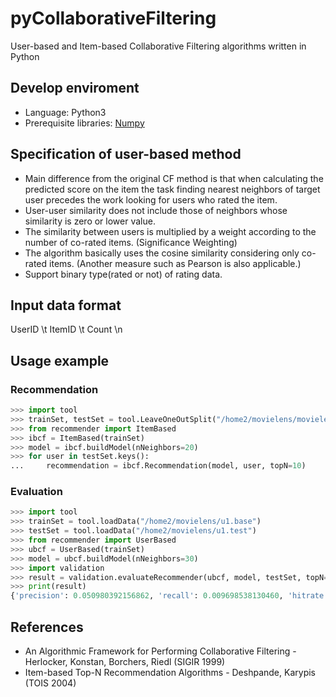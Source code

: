 # pyCollaborativeFiltering
User-based and Item-based Collaborative Filtering algorithms written in Python

## Develop enviroment
* Language: Python3
* Prerequisite libraries: [Numpy](http://numpy.org)

## Specification of user-based method
* Main difference from the original CF method is that when calculating the predicted score on the item the task finding nearest neighbors of target user precedes the work looking for users who rated the item.
* User-user similarity does not include those of neighbors whose similarity is zero or lower value.
* The similarity between users is multiplied by a weight according to the number of co-rated items. (Significance Weighting)
* The algorithm basically uses the cosine similarity considering only co-rated items. (Another measure such as Pearson is also applicable.)
* Support binary type(rated or not) of rating data.

## Input data format
UserID \t ItemID \t Count \n

## Usage example
### Recommendation
```python
>>> import tool
>>> trainSet, testSet = tool.LeaveOneOutSplit("/home2/movielens/movielens.dat")
>>> from recommender import ItemBased
>>> ibcf = ItemBased(trainSet)
>>> model = ibcf.buildModel(nNeighbors=20)
>>> for user in testSet.keys():
...     recommendation = ibcf.Recommendation(model, user, topN=10)
```
### Evaluation
```python
>>> import tool
>>> trainSet = tool.loadData("/home2/movielens/u1.base")
>>> testSet = tool.loadData("/home2/movielens/u1.test")
>>> from recommender import UserBased
>>> ubcf = UserBased(trainSet)
>>> model = ubcf.buildModel(nNeighbors=30)
>>> import validation
>>> result = validation.evaluateRecommender(ubcf, model, testSet, topN=10)
>>> print(result)
{'precision': 0.050980392156862, 'recall': 0.009698538130460, 'hitrate': 0.5098039215686}
```

## References
* An Algorithmic Framework for Performing Collaborative Filtering - Herlocker, Konstan, Borchers, Riedl (SIGIR 1999)
* Item-based Top-N Recommendation Algorithms - Deshpande, Karypis (TOIS 2004)
